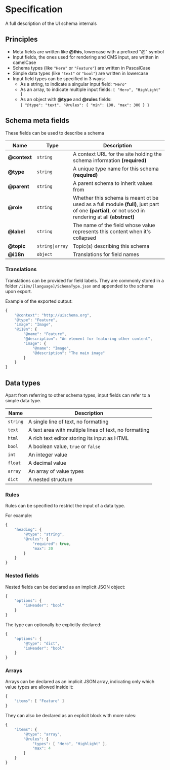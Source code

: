 # Specification

A full description of the UI schema internals

## Principles

* Meta fields are written like **@this**, lowercase with a prefixed "@" symbol
* Input fields, the ones used for rendering and CMS input, are written in camelCase
* Schema types (like `"Hero"` or `"Feature"`) are written in PascalCase
* Simple data types (like `"text"` or `"bool"`) are written in lowercase
* Input field types can be specified in 3 ways:
    * As a string, to indicate a singular input field: `"Hero"`
    * As an array, to indicate multiple input fields: `[ "Hero", "Highlight" ]`
    * As an object with **@type** and **@rules** fields:  
        `{ "@type": "text", "@rules": { "min": 100, "max": 300 } }`

## Schema meta fields

These fields can be used to describe a schema

| Name | Type | Description |
| --- | --- | --- |
| **@context** | `string` | A context URL for the site holding the schema information **(required)** |
| **@type** | `string` | A unique type name for this schema **(required)** |
| **@parent** | `string` | A parent schema to inherit values from |
| **@role** | `string` | Whether this schema is meant ot be used as a full module **(full)**, just part of one **(partial)**, or not used in rendering at all **(abstract)** |
| **@label** | `string` | The name of the field whose value represents this content when it's collapsed |
| **@topic** | `string\|array` | Topic(s) describing this schema |
| **@i18n** | `object` | Translations for field names |

### Translations

Translations can be provided for field labels. They are commonly stored in a folder `/i18n/[language]/SchemaType.json` and appended to the schema upon export.

Example of the exported output:

```javascript
{
    "@context": "http://uischema.org",
    "@type": "Feature",
    "image": "Image",
    "@i18n": {
        "@name": "Feature",
        "@description": "An element for featuring other content",
        "image": {
            "@name": "Image",
            "@description": "The main image"
        }
    }
}
```

## Data types

Apart from referring to other schema types, input fields can refer to a simple data type.

| Name | Description |
| --- | --- |
| `string` | A single line of text, no formatting |
| `text` | A text area with multiple lines of text, no formatting |
| `html` | A rich text editor storing its input as HTML |
| `bool` | A boolean value, `true` or `false` |
| `int` | An integer value |
| `float` | A decimal value |
| `array` | An array of value types |
| `dict` | A nested structure |

### Rules

Rules can be specified to restrict the input of a data type.

For example:

```javascript
{
    "heading": {
        "@type": "string",
        "@rules": {
            "required": true,
            "max": 20
        }
    }
}
```

### Nested fields

Nested fields can be declared as an implicit JSON object:

```javascript
{
    "options": {
        "isHeader": "bool"
    }
}
```

The type can optionally be explicitly declared:

```javascript
{
    "options": {
        "@type": "dict",
        "isHeader": "bool"
    }
}
```

### Arrays

Arrays can be declared as an implicit JSON array, indicating only which value types are allowed inside it:

```javascript
{
    "items": [ "Feature" ]
}
```

They can also be declared as an explicit block with more rules:

```javascript
{
    "items": {
        "@type": "array",
        "@rules": {
            "types": [ "Hero", "Highlight" ],
            "max": 4
        }
    }
}
```
